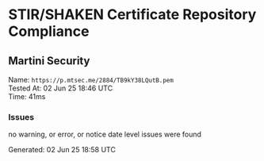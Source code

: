 # STIR/SHAKEN Certificate Repository Compliance

## Martini Security

Name: `https://p.mtsec.me/2884/TB9kY38LQutB.pem`\
Tested At: 02 Jun 25 18:46 UTC\
Time: 41ms

### Issues

no warning, or error, or notice date level issues were found

Generated: 02 Jun 25 18:58 UTC
